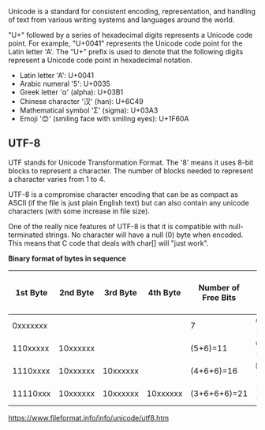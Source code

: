 ---
---
Unicode is a standard for consistent encoding, representation, and handling of text from various writing systems and languages around the world.

"U+" followed by a series of hexadecimal digits represents a Unicode code point. For example, "U+0041" represents the Unicode code point for the Latin letter 'A'. The "U+" prefix is used to denote that the following digits represent a Unicode code point in hexadecimal notation.

- Latin letter 'A': U+0041
- Arabic numeral '5': U+0035
- Greek letter 'α' (alpha): U+03B1
- Chinese character '汉' (han): U+6C49
- Mathematical symbol 'Σ' (sigma): U+03A3
- Emoji '😊' (smiling face with smiling eyes): U+1F60A

## UTF-8 

UTF stands for Unicode Transformation Format. The '8' means it uses 8-bit blocks to represent a character. The number of blocks needed to represent a character varies from 1 to 4.

UTF-8 is a compromise character encoding that can be as compact as ASCII (if the file is just plain English text) but can also contain any unicode characters (with some increase in file size).

One of the really nice features of UTF-8 is that it is compatible with null-terminated strings. No character will have a null (0) byte when encoded. This means that C code that deals with char[] will "just work".

**Binary format of bytes in sequence**

|1st Byte|2nd Byte|3rd Byte|4th Byte|Number of Free Bits|Maximum Expressible Unicode Value|
|---|---|---|---|---|---|
|0xxxxxxx||||7|007F hex (127)|
|110xxxxx|10xxxxxx|||(5+6)=11|07FF hex (2047)|
|1110xxxx|10xxxxxx|10xxxxxx||(4+6+6)=16|FFFF hex (65535)|
|11110xxx|10xxxxxx|10xxxxxx|10xxxxxx|(3+6+6+6)=21|10FFFF hex (1,114,111)|

https://www.fileformat.info/info/unicode/utf8.htm



